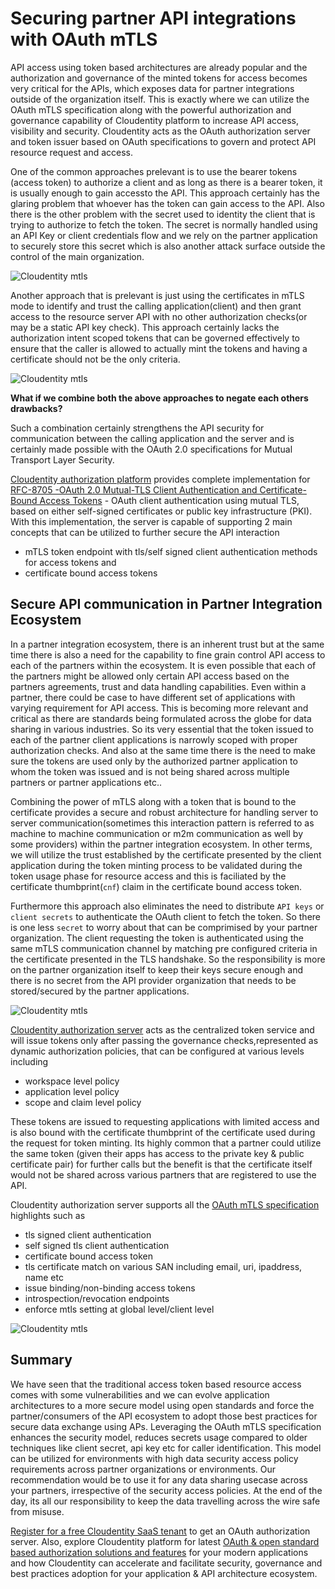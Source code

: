 # Securing partner API integrations with OAuth mTLS

API access using token based architectures are already popular and the authorization and governance of the minted tokens for access becomes very critical
for the APIs, which exposes data for partner integrations outside of the organization itself. This is exactly where we can utilize the OAuth mTLS specification along with the powerful authorization and governance
capability of Cloudentity platform to increase API access, visibility and security. Cloudentity acts as the OAuth authorization server and token issuer based on OAuth specifications to govern and protect API resource
request and access.

One of the common approaches prelevant is to use the bearer tokens (access token) to authorize a client and as long as there is a bearer token, it is usually enough to gain accessto the API. This approach certainly has the glaring problem that whoever has the token can gain access to the API. Also there is the other problem with the secret used to identity the client that is trying to authorize to fetch the token. The secret is normally handled using an API Key or client credentials flow and we rely on the partner application to securely store this secret which is also another attack surface outside the control of the main organization.

![Cloudentity mtls](mtls-partner-api-token-trust.jpeg)

Another approach that is prelevant is just using the certificates in mTLS mode 
to identify and trust the calling application(client) and then grant access to the resource server API with no other authorization checks(or may be a static API key check). This approach certainly lacks the authorization intent scoped tokens that can be
governed effectively to ensure that the caller is allowed to actually mint the tokens and having a certificate should not be the only criteria. 

![Cloudentity mtls](mtls-partner-api-mtls-trust.jpeg)

**What if we combine both the above approaches to negate each others drawbacks?**

Such a combination certainly strengthens the API security for communication between the calling application and the server and is certainly made possible with the OAuth 2.0 specifications for Mutual Transport Layer Security.

[Cloudentity authorization platform](https://cloudentity.com/) provides complete implementation for [RFC-8705 -OAuth 2.0 Mutual-TLS Client Authentication and Certificate-Bound Access Tokens](https://datatracker.ietf.org/doc/html/rfc8705) - OAuth client authentication using mutual TLS, based on either self-signed certificates or public key infrastructure (PKI). With
this implementation, the server is capable of supporting 2 main concepts that can be
utilized to further secure the API interaction
* mTLS token endpoint with tls/self signed client authentication methods for access tokens and
* certificate bound access tokens


## Secure API communication in Partner Integration Ecosystem 

In a partner integration ecosystem, there is an inherent trust but at the same time there is also a need for the capability to fine grain control API access to each of the partners within the ecosystem. It is even possible that each of the partners might be allowed only certain API access based on the partners agreements, trust and data handling capabilities. Even within a partner, there could be case to have different set of applications with varying requirement for API access. This is becoming
more relevant and critical as there are standards being formulated across the globe
for data sharing in various industries. So its very essential that the token
issued to each of the partner client applications is narrowly scoped with proper authorization checks. And also at the same time there is the need to make sure the tokens are used only by the 
authorized partner application to whom the token was issued and is not being shared across multiple partners or partner applications etc..

Combining the power of mTLS along with a token that is bound to the certificate provides a secure and robust architecture for handling server to server communication(sometimes this interaction pattern is referred to as machine to machine communication or m2m communication as well by some providers) within the
partner integration ecosystem. In other terms, we will utilize the trust established by the certificate presented by the client application during the token minting process to
be validated during the token usage phase for resource access and this is faciliated by the certificate thumbprint(`cnf`) claim in the certificate bound access token.

Furthermore this approach also eliminates the need to distribute `API keys` or `client secrets` to authenticate the OAuth client to fetch the token. So there is one less `secret` to worry about that can be comprimised by your partner organization. The client requesting the token is authenticated using the same mTLS communication channel by matching pre configured criteria in the certificate presented in the TLS handshake. So the responsibility is more on the partner organization itself to keep their keys secure enough and there is no secret from the API provider organization that needs to be stored/secured by the partner applications.

![Cloudentity mtls](mtls-partner-api-mtls-token-trust.jpeg)

[Cloudentity authorization server](https://docs.authorization.cloudentity.com/acp_overview/acp_overview/) acts as the centralized token service and will issue tokens only after passing the governance checks,represented as dynamic authorization policies, that can be configured at various levels including 
* workspace level policy
* application level policy
* scope and claim level policy

These tokens are issued to requesting applications with limited access and is also
bound with the certificate thumbprint of the certificate used during the request for token minting.  Its highly common that a partner could utilize the same token (given  their apps has access to the private key & public certificate pair) for further calls but the benefit is that the certificate itself would not be shared across various partners that are registered to use the API.

Cloudentity authorization server supports all the [OAuth mTLS specification](https://datatracker.ietf.org/doc/html/rfc8705) highlights such as
* tls signed client authentication
* self signed tls client authentication
* certificate bound access token
* tls certificate match on various SAN including email, uri, ipaddress, name etc
* issue binding/non-binding access tokens
* introspection/revocation endpoints 
* enforce mtls setting at global level/client level

![Cloudentity mtls](mtls-rfc-8705.jpeg)

## Summary

We have seen that the traditional access token based resource access comes with some vulnerabilities and we can evolve application architectures to a more secure model using open standards and force the partner/consumers of the API ecosystem to adopt those best practices for secure data exchange using APs. Leveraging the OAuth mTLS specification enhances the security model, reduces secrets usage compared to older techniques like client secret, api key etc for caller identification. This model can be utilized for environments with high data security access policy requirements across partner organizations or environments. Our recommendation would be to use it for any data sharing usecase across your partners, irrespective of the security access policies. At the end of the day, its all our responsibility to keep the data travelling across the wire safe from misuse.

[Register for a free Cloudentity SaaS tenant](https://authz.cloudentity.io/register) to get an OAuth authorization server. Also, explore Cloudentity platform for latest [OAuth & open standard based authorization solutions and features](https://docs.authorization.cloudentity.com/) for your modern applications and how Cloudentity can accelerate and facilitate security, governance and best practices adoption for your application & API architecture ecosystem.




